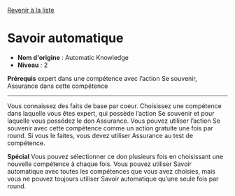 [Revenir à la liste](list.md)

# Savoir automatique

 * **Nom d'origine** : Automatic Knowledge
 * **Niveau** : 2


<p><strong>Prérequis</strong> expert dans une compétence avec l’action Se souvenir, Assurance dans cette compétence</p>
<hr>
<p>Vous connaissez des faits de base par coeur. Choisissez une compétence dans laquelle vous êtes expert, qui possède l’action Se souvenir et pour laquelle vous possédez le don Assurance. Vous pouvez utiliser l’action Se souvenir avec cette compétence comme un action gratuite une fois par round. Si vous le faites, vous devez utiliser Assurance au test de compétence.</p>
<p><strong>Spécial</strong> Vous pouvez sélectionner ce don plusieurs fois en choisissant une nouvelle compétence à chaque fois. Vous pouvez utiliser Savoir automatique avec toutes les compétences que vous avez choisies, mais vous ne pouvez toujours utiliser Savoir automatique qu’une seule fois par round.</p>
